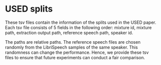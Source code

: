 # USED splits
These tsv files contain the information of the splits used in the USED paper. Each tsv file consists of 5 fields in the following order: mixture id, mixture path, extraction output path, reference speech path, speaker id. 

The paths are relative paths. The reference speech files are chosen randomly from the LibriSpeech samples of the same speaker. This randomness can change the performance. Hence, we provide these tsv files to ensure that future experiments can conduct a fair comparison. 
